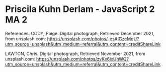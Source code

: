 # Priscila Kuhn Derlam - JavaScript 2 MA 2

References:
CODY, Paige. Digital photograph, Retrieved December 2021, from unsplash.com: 
https://unsplash.com/photos/-esAIGzeMqU?utm_source=unsplash&utm_medium=referral&utm_content=creditShareLink

LAWTON, Chris. Digital photograph, Retrieved November 2021, from unsplash.com:
https://unsplash.com/photos/zvKx6ixUhWQ?utm_source=unsplash&utm_medium=referral&utm_content=creditShareLink

